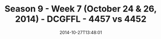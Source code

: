 ---
title: Season 9 - Week 7 (October 24 & 26, 2014) - DCGFFL - 4457 vs 4452
teams_score:
- team: 4457
  score:
- team: 4452
  score: 25
mvp: Miles Simpson (Gold), James Santos (Black)
game-ball: N/A
season: 9
week: 7
date: '2014-10-27T13:48:01'
pageid: season-9-week-7-4457-vs-4452
---